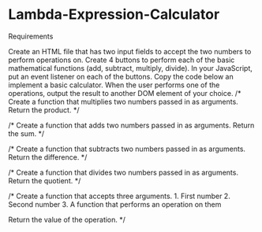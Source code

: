 # Lambda-Expression-Calculator

Requirements

Create an HTML file that has two input fields to accept the two numbers to perform operations on.
Create 4 buttons to perform each of the basic mathematical functions (add, subtract, multiply, divide).
In your JavaScript, put an event listener on each of the buttons.
Copy the code below an implement a basic calculator.
When the user performs one of the operations, output the result to another DOM element of your choice.
/*
  Create a function that multiplies two numbers
  passed in as arguments. Return the product.
 */


/*
  Create a function that adds two numbers
  passed in as arguments. Return the sum.
 */


/*
  Create a function that subtracts two numbers
  passed in as arguments. Return the difference.
 */


/*
  Create a function that divides two numbers
  passed in as arguments. Return the quotient.
 */



/*
  Create a function that accepts three arguments.
    1. First number
    2. Second number
    3. A function that performs an operation on them

  Return the value of the operation.
 */
